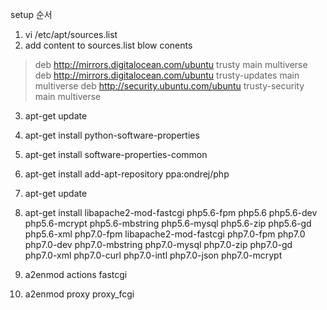 setup 순서
1. vi /etc/apt/sources.list
2. add content to sources.list blow conents
> deb http://mirrors.digitalocean.com/ubuntu trusty main multiverse
> deb http://mirrors.digitalocean.com/ubuntu  trusty-updates main multiverse
> deb http://security.ubuntu.com/ubuntu  trusty-security main multiverse

3. apt-get update
4. apt-get install python-software-properties
5. apt-get install software-properties-common
6. apt-get install add-apt-repository ppa:ondrej/php
6. apt-get update
7. apt-get install libapache2-mod-fastcgi php5.6-fpm php5.6 php5.6-dev php5.6-mcrypt php5.6-mbstring php5.6-mysql php5.6-zip php5.6-gd php5.6-xml php7.0-fpm libapache2-mod-fastcgi php7.0-fpm php7.0 php7.0-dev php7.0-mbstring php7.0-mysql php7.0-zip php7.0-gd php7.0-xml php7.0-curl php7.0-intl php7.0-json php7.0-mcrypt

8. a2enmod actions fastcgi
9. a2enmod proxy proxy_fcgi

